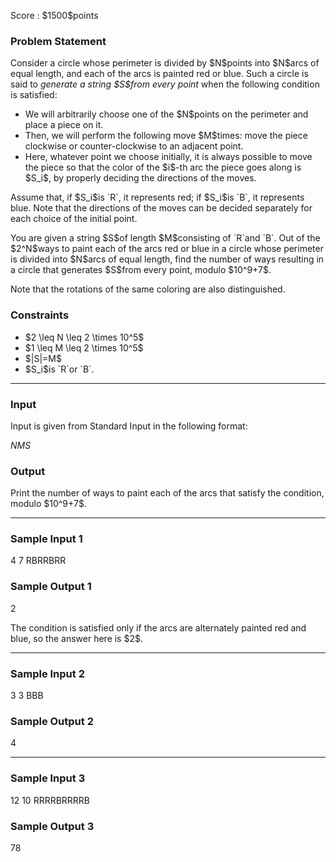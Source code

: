 
<div>

<span>

<span>

<p>
Score : $1500$points
</p>

<div>

<section>

### **Problem Statement**

<p>
Consider a circle whose perimeter is divided by $N$points into $N$arcs of equal length, and each of the arcs is painted red or blue. Such a circle is said to 
<em>
generate a string $S$from every point
</em>
when the following condition is satisfied:
</p>

<ul>

<li>
We will arbitrarily choose one of the $N$points on the perimeter and place a piece on it.
</li>

<li>
Then, we will perform the following move $M$times: move the piece clockwise or counter-clockwise to an adjacent point.
</li>

<li>
Here, whatever point we choose initially, it is always possible to move the piece so that the color of the $i$-th arc the piece goes along is $S_i$, by properly deciding the directions of the moves.
</li>

</ul>

<p>
Assume that, if $S_i$is `R`, it represents red; if $S_i$is `B`, it represents blue.
Note that the directions of the moves can be decided separately for each choice of the initial point.
</p>

<p>
You are given a string $S$of length $M$consisting of `R`and `B`.
Out of the $2^N$ways to paint each of the arcs red or blue in a circle whose perimeter is divided into $N$arcs of equal length, find the number of ways resulting in a circle that generates $S$from every point, modulo $10^9+7$.
</p>

<p>
Note that the rotations of the same coloring are also distinguished.
</p>

</section>

</div>

<div>

<section>

### **Constraints**

<ul>

<li>
$2 \leq N \leq 2 \times 10^5$
</li>

<li>
$1 \leq M \leq 2 \times 10^5$
</li>

<li>
$|S|=M$
</li>

<li>
$S_i$is `R`or `B`.
</li>

</ul>

</section>

</div>

---

<div>

<div>

<section>

### **Input**

<p>
Input is given from Standard Input in the following format:
</p>

<div>

$N$$M$$S$
</div>

</section>

</div>

<div>

<section>

### **Output**

<p>
Print the number of ways to paint each of the arcs that satisfy the condition, modulo $10^9+7$.
</p>

</section>

</div>

</div>

---

<div>

<section>

### **Sample Input 1**

<div>

4 7
RBRRBRR

</div>

</section>

</div>

<div>

<section>

### **Sample Output 1**

<div>

2

</div>

<p>
The condition is satisfied only if the arcs are alternately painted red and blue, so the answer here is $2$.
</p>

</section>

</div>

---

<div>

<section>

### **Sample Input 2**

<div>

3 3
BBB

</div>

</section>

</div>

<div>

<section>

### **Sample Output 2**

<div>

4

</div>

</section>

</div>

---

<div>

<section>

### **Sample Input 3**

<div>

12 10
RRRRBRRRRB

</div>

</section>

</div>

<div>

<section>

### **Sample Output 3**

<div>

78

</div>

</section>

</div>

</span>

</span>

</div>
